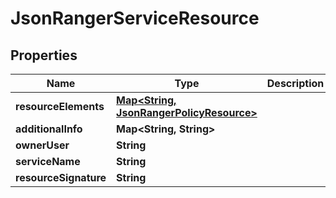 
# JsonRangerServiceResource

## Properties
Name | Type | Description | Notes
------------ | ------------- | ------------- | -------------
**resourceElements** | [**Map&lt;String, JsonRangerPolicyResource&gt;**](JsonRangerPolicyResource.md) |  |  [optional]
**additionalInfo** | **Map&lt;String, String&gt;** |  |  [optional]
**ownerUser** | **String** |  |  [optional]
**serviceName** | **String** |  |  [optional]
**resourceSignature** | **String** |  |  [optional]



